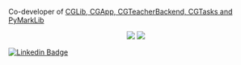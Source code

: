 Co-developer of [CGLib, CGApp, CGTeacherBackend, CGTasks and PyMarkLib](https://www.github.com/OGKG)

<p align="center">
  <img src ="https://github-readme-stats.vercel.app/api?username=artandfi&show_icons=true&count_private=true&hide=issues&theme=synthwave&hide_border=true&include_all_commits=true">
  <img src ="https://github-readme-stats.vercel.app/api/top-langs/?username=artandfi&&show_icons=true&layout=compact&hide_border=true&theme=synthwave">
</p>

[![Linkedin Badge](https://img.shields.io/badge/-artandfi-blue?style=flat-square&logo=Linkedin&logoColor=white&link=https://www.linkedin.com/in/artandfi/)](https://www.linkedin.com/in/artandfi/)
